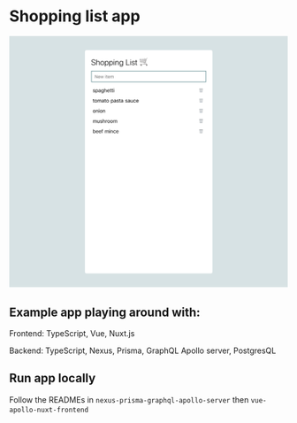 # Shopping list app

![Screenshot](/screenshot.png)

## Example app playing around with:

Frontend: TypeScript, Vue, Nuxt.js

Backend: TypeScript, Nexus, Prisma, GraphQL Apollo server, PostgresQL

## Run app locally

Follow the READMEs in `nexus-prisma-graphql-apollo-server` then `vue-apollo-nuxt-frontend`